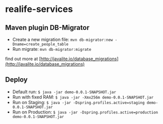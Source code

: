 # realife-services

## Maven plugin DB-Migrator

* Create a new migration file:
```mvn db-migrator:new -Dname=create_people_table```
* Run migrate:
```mvn db-migrator:migrate```

find out more at [http://javalite.io/database_migrations](http://javalite.io/database_migrations)

## Deploy

* Default run:
```$ java -jar demo-0.0.1-SNAPSHOT.jar```
* Run with fixed RAM:
```$ java -jar -Xmx256m demo-0.0.1-SNAPSHOT.jar```
* Run on Staging:
```$ java -jar -Dspring.profiles.active=staging demo-0.0.1-SNAPSHOT.jar```
* Run on Production:
```$ java -jar -Dspring.profiles.active=production demo-0.0.1-SNAPSHOT.jar```